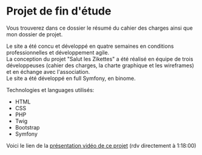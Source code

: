 # Projet de fin d'étude 

Vous trouverez dans ce dossier le résumé du cahier des charges ainsi que mon dossier de projet.

Le site a été concu et développé en quatre semaines en conditions professionnelles et développement agile.   
La conception du projet "Salut les Zikettes" a été réalisé en équipe de trois développeuses (cahier des charges, la charte graphique et les wireframes) et en échange avec l'association.   
Le site a été développé en full Symfony, en binome. 

Technologies et languages utilisés: 
- HTML
- CSS
- PHP 
- Twig
- Bootstrap
- Symfony

Voici le lien de la [présentation vidéo de ce projet](https://www.youtube.com/watch?v=tLL3HfdoRrE&t=16s)
(rdv directement à 1:18:00)

